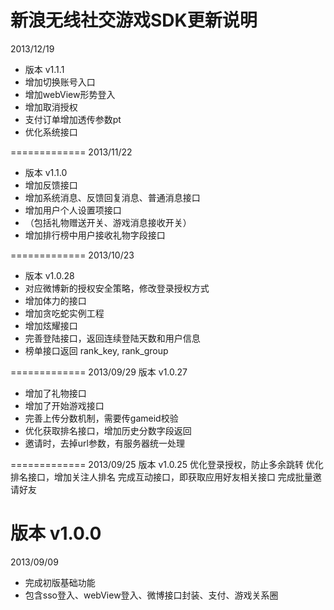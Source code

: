 ﻿新浪无线社交游戏SDK更新说明
=============

2013/12/19
* 版本 v1.1.1
* 增加切换账号入口
* 增加webView形势登入
* 增加取消授权
* 支付订单增加透传参数pt
* 优化系统接口

=============
2013/11/22
* 版本 v1.1.0
* 增加反馈接口
* 增加系统消息、反馈回复消息、普通消息接口
* 增加用户个人设置项接口
* （包括礼物赠送开关、游戏消息接收开关）
* 增加排行榜中用户接收礼物字段接口


=============
2013/10/23
* 版本 v1.0.28
* 对应微博新的授权安全策略，修改登录授权方式
* 增加体力的接口
* 增加贪吃蛇实例工程
* 增加炫耀接口
* 完善登陆接口，返回连续登陆天数和用户信息
* 榜单接口返回 rank_key, rank_group


=============
2013/09/29
版本 v1.0.27
* 增加了礼物接口
* 增加了开始游戏接口
* 完善上传分数机制，需要传gameid校验
* 优化获取排名接口，增加历史分数字段返回
* 邀请时，去掉url参数，有服务器统一处理


=============
2013/09/25
版本 v1.0.25
优化登录授权，防止多余跳转
优化排名接口，增加关注人排名
完成互动接口，即获取应用好友相关接口
完成批量邀请好友

**版本 v1.0.0**
=============
2013/09/09
* 完成初版基础功能
* 包含sso登入、webView登入、微博接口封装、支付、游戏关系圈
